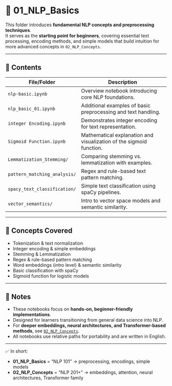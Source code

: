 # 📘 01_NLP_Basics

This folder introduces **fundamental NLP concepts and preprocessing techniques**.  
It serves as the **starting point for beginners**, covering essential text processing, encoding methods, and simple models that build intuition for more advanced concepts in `02_NLP_Concepts`.

---

## 📂 Contents

| File/Folder               | Description |
|----------------------------|-------------|
| `nlp-basic.ipynb`          | Overview notebook introducing core NLP foundations. |
| `nlp_basic_01.ipynb`       | Additional examples of basic preprocessing and text handling. |
| `integer Encoding.ipynb`   | Demonstrates integer encoding for text representation. |
| `Sigmoid Function.ipynb`   | Mathematical explanation and visualization of the sigmoid function. |
| `Lemmatization_Stemming/`  | Comparing stemming vs. lemmatization with examples. |
| `pattern_matching_analysis/` | Regex and rule-based text pattern matching. |
| `spacy_text_classification/` | Simple text classification using spaCy pipelines. |
| `vector_semantics/`        | Intro to vector space models and semantic similarity. |

---

## 🧠 Concepts Covered

- Tokenization & text normalization  
- Integer encoding & simple embeddings  
- Stemming & Lemmatization  
- Regex & rule-based pattern matching  
- Word embeddings (intro level) & semantic similarity  
- Basic classification with spaCy  
- Sigmoid function for logistic models  

---

## 📌 Notes

- These notebooks focus on **hands-on, beginner-friendly implementations**.  
- Designed for learners transitioning from general data science into NLP.  
- For **deeper embeddings, neural architectures, and Transformer-based methods**, see [`02_NLP_Concepts`](../02_NLP_Concepts).  
- All notebooks use relative paths for portability and are written in English.

---

✅ In short:  
- **01_NLP_Basics** = “NLP 101” → preprocessing, encodings, simple models  
- **02_NLP_Concepts** = “NLP 201+” → embeddings, attention, neural architectures, Transformer family  
